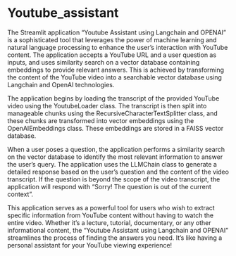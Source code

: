 # Youtube_assistant

The Streamlit application “Youtube Assistant using Langchain and OPENAI” is a sophisticated tool that leverages the power of machine learning and natural language processing to enhance the user’s interaction with YouTube content. The application accepts a YouTube URL and a user question as inputs, and uses similarity search on a vector database containing embeddings to provide relevant answers. This is achieved by transforming the content of the YouTube video into a searchable vector database using Langchain and OpenAI technologies.

The application begins by loading the transcript of the provided YouTube video using the YoutubeLoader class. The transcript is then split into manageable chunks using the RecursiveCharacterTextSplitter class, and these chunks are transformed into vector embeddings using the OpenAIEmbeddings class. These embeddings are stored in a FAISS vector database.

When a user poses a question, the application performs a similarity search on the vector database to identify the most relevant information to answer the user’s query. The application uses the LLMChain class to generate a detailed response based on the user’s question and the content of the video transcript. If the question is beyond the scope of the video transcript, the application will respond with “Sorry! The question is out of the current context”.

This application serves as a powerful tool for users who wish to extract specific information from YouTube content without having to watch the entire video. Whether it’s a lecture, tutorial, documentary, or any other informational content, the “Youtube Assistant using Langchain and OPENAI” streamlines the process of finding the answers you need. It’s like having a personal assistant for your YouTube viewing experience!
